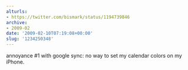```yaml
---
alturls:
- https://twitter.com/bismark/status/1194739846
archive:
- 2009-02
date: '2009-02-10T07:19:08+00:00'
slug: '1234250348'
---
```


annoyance #1 with google sync: no way to set my calendar colors on my iPhone.

